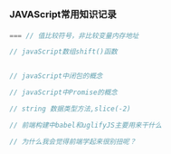 ### JAVAScript常用知识记录
####
```javascript
=== // 值比较符号，非比较变量内存地址

// javaScript数组shift()函数


// javaScript中闭包的概念

// javaScript中Promise的概念

// string 数据类型方法,slice(-2)

// 前端构建中babel和uglifyJS主要用来干什么

// 为什么我会觉得前端学起来很别扭呢？
```